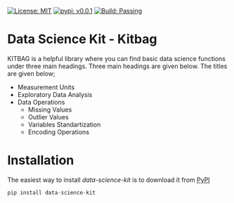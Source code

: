 [![License: MIT](https://img.shields.io/badge/License-MIT-green.svg)](https://opensource.org/licenses/MIT)
[![pypi: v0.0.1](https://img.shields.io/badge/pypi-v0.0.10-yellow.svg)](https://pypi.org/project/data-science-kit/)
[![Build: Passing](https://img.shields.io/badge/Build-Passing-green.svg)](https://github.com/KeremDlkmn/data-science-kit)


# Data Science Kit - Kitbag
KITBAG is a helpful library where you can find basic data science functions under three main headings. Three main headings are given below. The titles are given below;

* Measurement Units
* Exploratory Data Analysis
* Data Operations
  * Missing Values
  * Outlier Values
  * Variables Standartization
  * Encoding Operations

# Installation
The easiest way to install *data-science-kit* is to download it from [PyPI](https://pypi.org/project/data-science-kit/)

```python
pip install data-science-kit
```

